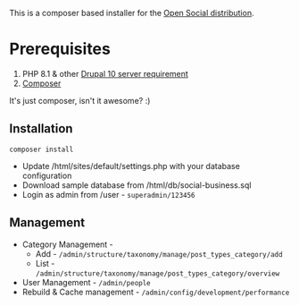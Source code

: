 This is a composer based installer for the [Open Social distribution](https://www.drupal.org/project/social).

# Prerequisites

1. PHP 8.1 & other [Drupal 10 server requirement](https://www.drupal.org/docs/getting-started/system-requirements/overview)
2. [Composer](https://getcomposer.org/download/)

It's just composer, isn't it awesome? :)

## Installation

```
composer install
```
* Update /html/sites/default/settings.php with your database configuration
* Download sample database from /html/db/social-business.sql
* Login as admin from /user  - `superadmin/123456`

## Management
* Category Management - 
   - Add - `/admin/structure/taxonomy/manage/post_types_category/add`
   - List - `/admin/structure/taxonomy/manage/post_types_category/overview`
* User Management - `/admin/people`
* Rebuild & Cache management - `/admin/config/development/performance`

